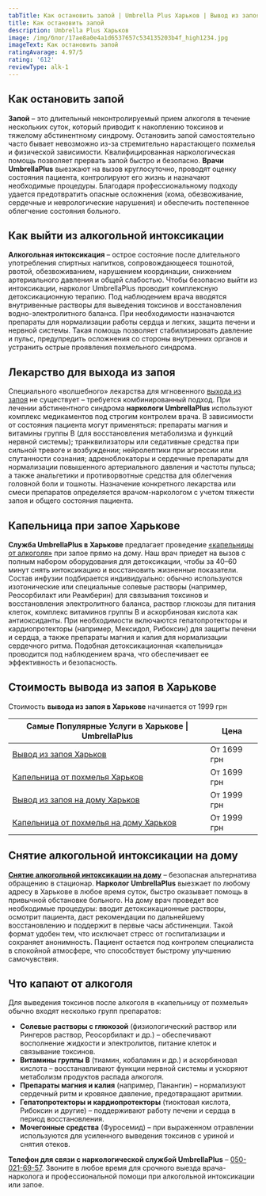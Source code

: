 ```yaml
---
tabTitle: Как остановить запой | Umbrella Plus Харьков | Вывод из запоя от 1999 грн
title: Как остановить запой
description: Umbrella Plus Харьков
image: /img/блог/17ae8a0e4a1d6537657c534135203b4f_high1234.jpg
imageText: Как остановить запой
ratingAvarage: 4.97/5
rating: '612'
reviewType: alk-1
---
```


## Как остановить запой

**Запой** – это длительный неконтролируемый прием алкоголя в течение нескольких суток, который приводит к накоплению токсинов и тяжелому абстинентному синдрому. Остановить запой самостоятельно часто бывает невозможно из-за стремительно нарастающего похмелья и физической зависимости. Квалифицированная наркологическая помощь позволяет прервать запой быстро и безопасно. **Врачи UmbrellaPlus** выезжают на вызов круглосуточно, проводят оценку состояния пациента, контролируют его жизнь и назначают необходимые процедуры. Благодаря профессиональному подходу удается предотвратить опасные осложнения (кома, обезвоживание, сердечные и неврологические нарушения) и обеспечить постепенное облегчение состояния больного.

## Как выйти из алкогольной интоксикации

**Алкогольная интоксикация** – острое состояние после длительного употребления спиртных напитков, сопровождающееся тошнотой, рвотой, обезвоживанием, нарушением координации, снижением артериального давления и общей слабостью. Чтобы безопасно выйти из интоксикации, нарколог UmbrellaPlus проводит комплексную детоксикационную терапию. Под наблюдением врача вводятся внутривенные растворы для выведения токсинов и восстановления водно-электролитного баланса. При необходимости назначаются препараты для нормализации работы сердца и легких, защита печени и нервной системы. Такая помощь позволяет стабилизировать давление и пульс, предупредить осложнения со стороны внутренних органов и устранить острые проявления похмельного синдрома.

## Лекарство для выхода из запоя

Специального «волшебного» лекарства для мгновенного [выхода из запоя](https://umbrella-plus.com.ua/kharkiv/vivod-iz-zapoia-kharkiv/) не существует – требуется комбинированный подход. При лечении абстинентного синдрома **наркологи UmbrellaPlus** используют комплекс медикаментов под строгим контролем врача. В зависимости от состояния пациента могут применяться: препараты магния и витамины группы B (для восстановления метаболизма и функций нервной системы); транквилизаторы или седативные средства при сильной тревоге и возбуждении; нейролептики при агрессии или спутанности сознания; адреноблокаторы и сердечные препараты для нормализации повышенного артериального давления и частоты пульса; а также анальгетики и противорвотные средства для облегчения головной боли и тошноты. Назначение конкретного лекарства или смеси препаратов определяется врачом-наркологом с учетом тяжести запоя и общего состояния пациента.

## Капельница при запое Харькове

**Служба UmbrellaPlus в Харькове** предлагает проведение [«капельницы от алкоголя»](https://umbrella-plus.com.ua/kharkiv/kapelnica_ot_alkogola_kharkiv/) при запое прямо на дому. Наш врач приедет на вызов с полным набором оборудования для детоксикации, чтобы за 40–60 минут снять интоксикацию и восстановить жизненные показатели. Состав инфузии подбирается индивидуально: обычно используются изотонические или специальные солевые растворы (например, Реосорбилакт или Реамберин) для связывания токсинов и восстановления электролитного баланса, раствор глюкозы для питания клеток, комплекс витаминов группы B и аскорбиновая кислота как антиоксиданты. При необходимости включаются гепатопротекторы и кардиопротекторы (например, Мексидол, Рибоксин) для защиты печени и сердца, а также препараты магния и калия для нормализации сердечного ритма. Подобная детоксикационная «капельница» проводится под наблюдением врача, что обеспечивает ее эффективность и безопасность.

## Стоимость вывода из запоя в Харькове

Стоимость **вывода из запоя в Харькове** начинается от 1999 грн

| Самые Популярные Услуги в Харькове \| UmbrellaPlus                                                                    | Цена        |
| --------------------------------------------------------------------------------------------------------------------- | ----------- |
| [Вывод из запоя Харьков](https://umbrella-plus.com.ua/kharkiv/vivod-iz-zapoia-kharkiv/)                               | От 1699 грн |
| [Капельница от похмелья Харьков](https://umbrella-plus.com.ua/kharkiv/kapelnica_ot_alkogola_kharkiv/)                 | От 1699 грн |
| [Вывод из запоя на дому Харьков](https://umbrella-plus.com.ua/kharkiv/vivod-iz-zapoia-na-domy-kharkiv/)               | От 1999 грн |
| [Капельница от похмелья на дому Харьков](https://umbrella-plus.com.ua/kharkiv/kapelnica_ot_alkogola_na_domy_kharkiv/) | От 1999 грн |

## Cнятие алкогольной интоксикации на дому

**[Снятие алкогольной интоксикации на дому](https://umbrella-plus.com.ua/kharkiv/kapelnica_ot_alkogola_na_domy_kharkiv/)** – безопасная альтернатива обращению в стационар. **Нарколог UmbrellaPlus** выезжает по любому адресу в Харькове в любое время суток, быстро оказывает помощь в привычной обстановке больного. На дому врач проведет все необходимые процедуры: вводит детоксикационные растворы, осмотрит пациента, даст рекомендации по дальнейшему восстановлению и поддержит в первые часы абстиненции. Такой формат удобен тем, что исключает стресс от госпитализации и сохраняет анонимность. Пациент остается под контролем специалиста в спокойной атмосфере, что способствует быстрому улучшению самочувствия.

## Что капают от алкоголя

Для выведения токсинов после алкоголя в «капельницу от похмелья» обычно входят несколько групп препаратов:

* **Солевые растворы с глюкозой** (физиологический раствор или Рингеров раствор, Реосорбилакт и др.) – обеспечивают восполнение жидкости и электролитов, питание клеток и связывание токсинов.
* **Витамины группы B** (тиамин, кобаламин и др.) и аскорбиновая кислота – восстанавливают функции нервной системы и ускоряют метаболизм продуктов распада алкоголя.
* **Препараты магния и калия** (например, Панангин) – нормализуют сердечный ритм и кровяное давление, предотвращают аритмии.
* **Гепатопротекторы и кардиопротекторы** (тиоктовая кислота, Рибоксин и другие) – поддерживают работу печени и сердца в период восстановления.
* **Мочегонные средства** (Фуросемид) – при выраженном отравлении используются для усиленного выведения токсинов с уриной и снятия отеков.

**Телефон для связи с наркологической службой UmbrellaPlus** – [050-021-69-57](tel:0500216957). Звоните в любое время для срочного выезда врача-нарколога и профессиональной помощи при алкогольной интоксикации или запое.
